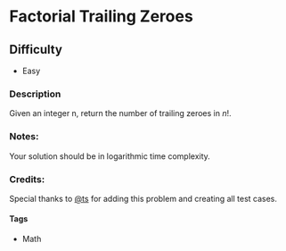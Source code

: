 # Factorial Trailing Zeroes

## Difficulty
- Easy

### Description
Given an integer n, return the number of trailing zeroes in _n_!.

### Notes:
Your solution should be in logarithmic time complexity.

### Credits:
Special thanks to [@ts](https://oj.leetcode.com/discuss/user/ts) for adding this problem and creating all test cases.

#### Tags
- Math
